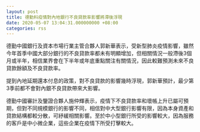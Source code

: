 ```yaml
---
layout: post
title: 德勤料疫情對內地銀行不良貸款率影響將滯後浮現
date: 2020-05-07 13:04:31.000000000 +08:00
categories: rss
---
```


德勤中國銀行及資本市場行業主管合夥人郭新華表示，受新型肺炎疫情影響，雖然今年首季中國大部分銀行的不良貸款率都未有明顯增加，但相關情況一般滯後3個月或半年，相信業界會在下半年或年底重點關注有關情況，因此較難預測未來不良貸款餘額及不良貸款率。

提到內地延期還本付息的政策，對不良貸款的影響幾時浮現，郭新華預計，最少第3季前都不會對內銀不良貸款帶來大影響。

德勤中國審計及鑒證合夥人施仲輝表示，疫情下不良貸款率和壞帳上升已屬可預期，但對不同規模銀行的影響不同，相信對中大型銀行影響有限，因為本身資產和貸款結構都較分散，可紓緩相關影響。至於中小型銀行所受的影響較大，因為服務的客戶是中小微企業，這些企業在疫情下所受打擊較大。
